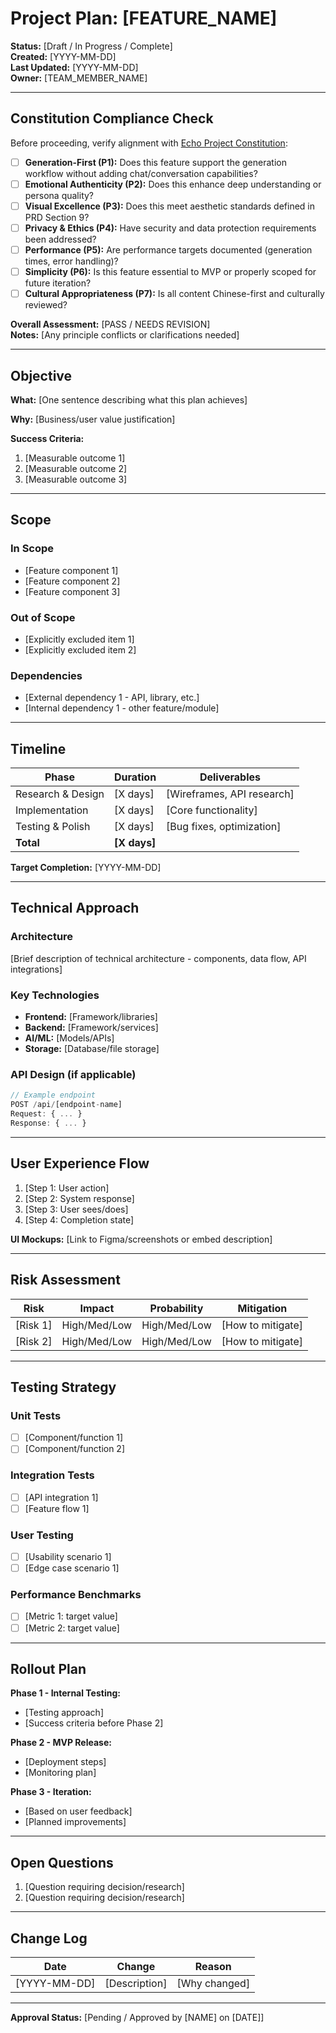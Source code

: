 # Project Plan: [FEATURE_NAME]

**Status:** [Draft / In Progress / Complete]  
**Created:** [YYYY-MM-DD]  
**Last Updated:** [YYYY-MM-DD]  
**Owner:** [TEAM_MEMBER_NAME]

---

## Constitution Compliance Check

Before proceeding, verify alignment with [Echo Project Constitution](../memory/constitution.md):

- [ ] **Generation-First (P1):** Does this feature support the generation workflow without adding chat/conversation capabilities?
- [ ] **Emotional Authenticity (P2):** Does this enhance deep understanding or persona quality?
- [ ] **Visual Excellence (P3):** Does this meet aesthetic standards defined in PRD Section 9?
- [ ] **Privacy & Ethics (P4):** Have security and data protection requirements been addressed?
- [ ] **Performance (P5):** Are performance targets documented (generation times, error handling)?
- [ ] **Simplicity (P6):** Is this feature essential to MVP or properly scoped for future iteration?
- [ ] **Cultural Appropriateness (P7):** Is all content Chinese-first and culturally reviewed?

**Overall Assessment:** [PASS / NEEDS REVISION]  
**Notes:** [Any principle conflicts or clarifications needed]

---

## Objective

**What:** [One sentence describing what this plan achieves]

**Why:** [Business/user value justification]

**Success Criteria:**
1. [Measurable outcome 1]
2. [Measurable outcome 2]
3. [Measurable outcome 3]

---

## Scope

### In Scope
- [Feature component 1]
- [Feature component 2]
- [Feature component 3]

### Out of Scope
- [Explicitly excluded item 1]
- [Explicitly excluded item 2]

### Dependencies
- [External dependency 1 - API, library, etc.]
- [Internal dependency 1 - other feature/module]

---

## Timeline

| Phase | Duration | Deliverables |
|-------|----------|--------------|
| Research & Design | [X days] | [Wireframes, API research] |
| Implementation | [X days] | [Core functionality] |
| Testing & Polish | [X days] | [Bug fixes, optimization] |
| **Total** | **[X days]** | |

**Target Completion:** [YYYY-MM-DD]

---

## Technical Approach

### Architecture
[Brief description of technical architecture - components, data flow, API integrations]

### Key Technologies
- **Frontend:** [Framework/libraries]
- **Backend:** [Framework/services]
- **AI/ML:** [Models/APIs]
- **Storage:** [Database/file storage]

### API Design (if applicable)
```typescript
// Example endpoint
POST /api/[endpoint-name]
Request: { ... }
Response: { ... }
```

---

## User Experience Flow

1. [Step 1: User action]
2. [Step 2: System response]
3. [Step 3: User sees/does]
4. [Step 4: Completion state]

**UI Mockups:** [Link to Figma/screenshots or embed description]

---

## Risk Assessment

| Risk | Impact | Probability | Mitigation |
|------|--------|-------------|------------|
| [Risk 1] | High/Med/Low | High/Med/Low | [How to mitigate] |
| [Risk 2] | High/Med/Low | High/Med/Low | [How to mitigate] |

---

## Testing Strategy

### Unit Tests
- [ ] [Component/function 1]
- [ ] [Component/function 2]

### Integration Tests
- [ ] [API integration 1]
- [ ] [Feature flow 1]

### User Testing
- [ ] [Usability scenario 1]
- [ ] [Edge case scenario 1]

### Performance Benchmarks
- [ ] [Metric 1: target value]
- [ ] [Metric 2: target value]

---

## Rollout Plan

**Phase 1 - Internal Testing:**
- [Testing approach]
- [Success criteria before Phase 2]

**Phase 2 - MVP Release:**
- [Deployment steps]
- [Monitoring plan]

**Phase 3 - Iteration:**
- [Based on user feedback]
- [Planned improvements]

---

## Open Questions

1. [Question requiring decision/research]
2. [Question requiring decision/research]

---

## Change Log

| Date | Change | Reason |
|------|--------|--------|
| [YYYY-MM-DD] | [Description] | [Why changed] |

---

**Approval Status:** [Pending / Approved by [NAME] on [DATE]]
